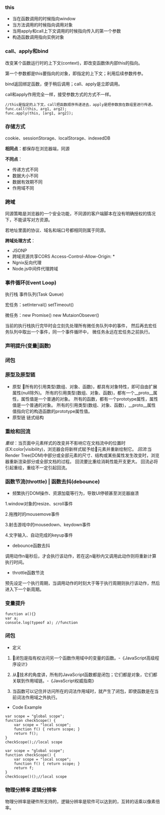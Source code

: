 ### this
* 当在函数调用的时候指向window
* 当方法调用的时候指向调用对象
* 当用apply和call上下文调用的时候指向传入的第一个参数
* 构造函数调用指向实例对象
### call、apply和bind
改变某个函数运行时的上下文(context)，即改变函数体内部this的指向。

第一个参数都是this要指向的对象，即指定的上下文；利用后续参数传参。

bind返回绑定函数，便于稍后调用；call、apply是立即调用。

call和apply作用完全一样，接受参数方式的方式不一样。

````
//this是指定的上下文，call把函数顺序传递进去，apply是把参数放在数组里进行传递。
func.call(this, arg1, arg2);
func.apply(this, [arg1, arg2]);
````

### 存储方式
cookie、sessionStorage、localStorage、indexedDB

**相同点**：都保存在浏览器端，同源

**不同点**：
* 传递方式不同
* 数据大小不同
* 数据有效期不同
* 作用域不同

### 跨域
同源策略是浏览器的一个安全功能，不同源的客户端脚本在没有明确授权的情况下，不能读写对方资源。

若地址里面的协议、域名和端口号都相同则属于同源。

**跨域处理方式**：
* JSONP
* 跨域资源共享CORS   Access-Control-Allow-Origin: *
* Ngnix反向代理
* Node.js中间件代理跨域

### 事件循环(Event Loop)
执行栈 事件队列(Task Queue)

宏任务：setInterval()   setTimeout()

微任务：new Promise()   new MutaionObsever()

当前的执行栈执行完毕时会立刻先处理所有微任务队列中的事件，
然后再去宏任务队列中取出一个事件，同一个事件循环中，
微任务永远在宏任务之前执行。

### 声明提升(变量|函数)

### 闭包

### 原型及原型链
* 原型
所有的引用类型(数组、对象、函数)，都具有对象特性，即可自由扩展属性(null除外)。
所有的引用类型(数组、对象、函数)，都有一个__proto__属性，属性值是一个普通的对象。
所有的函数，都有一个prototype属性，属性值是一个普通的对象。
所有的引用类型(数组、对象、函数)，__proto__属性值指向它的构造函数的prototype属性值。
* 原型链
链式结构

### 重绘和回流
*重绘*：当页面中元素样式的改变并不影响它在文档流中的位置时(EX:color|visibility)，浏览器会将新样式赋予给元素并重新绘制它。
*回流*:当Render Tree(DOM)中部分或全部元素的尺寸、结构或某些属性发生改变时，浏览器重新渲染部分或全部文档的过程。
回流要比重绘消耗性能开支更大。
回流必将引起重绘，重绘不一定引起回流。

### 函数节流(throttle) | 函数去抖(debounce)
* 频繁执行DOM操作、资源加载等行为，导致UI停顿甚至浏览器崩溃

1.window对象的resize、scroll事件

2.拖拽时的mousemove事件

3.射击游戏中的mousedown、keydown事件

4.文字输入、自动完成的keyup事件

* debounce函数去抖

调用动作n毫秒后，才会执行该动作，若在这n毫秒内又调用此动作则将重新计算执行时间。

* throttle函数节流

预先设定一个执行周期，当调用动作的时刻大于等于执行周期则执行该动作，然后进入下一个新周期。

### 变量提升
````
function a(){}
var a;
console.log(typeof a); //function
````

### 闭包
* 定义

1. 闭包是指有权访问另一个函数作用域中的变量的函数。-《JavaScript高级程序设计》

2. 从技术的角度讲，所有的JavaScript函数都是闭包；它们都是对象，它们都关联到作用域链。-《JavaScript权威指南》

3. 当函数可以记住并访问所在的词法作用域时，就产生了闭包，即使函数是在当前词法作用域之外执行。

* Code Example
````
var scope = "global scope";
function checkScope() {
    var scope = "local scope";
    function f() { return scope; }
    return f();
}
checkScope();//local scope

var scope = "global scope";
function checkScope() {
    var scope = "local scope";
    function f() { return scope; }
    return f;
}
checkScope()();//local scope
````

### 物理分辨率 逻辑分辨率
物理分辨率是硬件所支持的，逻辑分辨率是软件可以达到的，互转的话乘以像素倍率。

 
